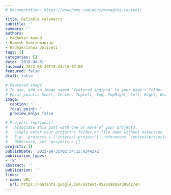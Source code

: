 ```yaml
---
# Documentation: https://wowchemy.com/docs/managing-content/

title: Reliable telemetry
subtitle: ''
summary: ''
authors:
- Madhukar Anand
- Ramesh Subrahmaniam
- Radhakrishna Valiveti
tags: []
categories: []
date: '2018-04-01'
lastmod: 2022-08-30T19:34:15-07:00
featured: false
draft: false

# Featured image
# To use, add an image named `featured.jpg/png` to your page's folder.
# Focal points: Smart, Center, TopLeft, Top, TopRight, Left, Right, BottomLeft, Bottom, BottomRight.
image:
  caption: ''
  focal_point: ''
  preview_only: false

# Projects (optional).
#   Associate this post with one or more of your projects.
#   Simply enter your project's folder or file name without extension.
#   E.g. `projects = ["internal-project"]` references `content/project/deep-learning/index.md`.
#   Otherwise, set `projects = []`.
projects: []
publishDate: '2022-08-31T02:34:15.034427Z'
publication_types:
- '8'
abstract: ''
publication: ''
links:
- name: URL
  url: https://patents.google.com/patent/US20190014395A1/en
---
```

